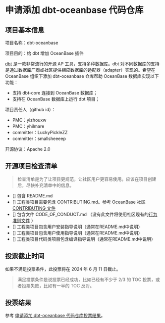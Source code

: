 # 申请添加 dbt-oceanbase 代码仓库

## 项目基本信息

项目名称：dbt-oceanbase

项目目的：给 dbt 增加 OceanBase 插件

[dbt](https://github.com/dbt-labs/dbt-core) 是一款非常流行的开源 AP 工具，支持多种数据库。dbt 对不同数据库的支持是通过数据库厂商或社区提供相应数据库的适配器（adapter）实现的。希望在 OceanBase 组织下添加 dbt-oceanbase 仓库帮助 OceanBase 数据库实现以下功能：

- 支持 dbt-core 连接到 OceanBase 数据库；
- 支持在 OceanBase 数据库上运行 dbt 项目；

项目责任人（github id）：
- PMC：yizhouxw
- PMC：yhilmare
- committer：LuckyPickleZZ
- committer：smallsheeeep

开源协议：Apache 2.0

## 开源项目检查清单

> 检查清单是为了让项目更规范，让社区用户更容易使用。应该在项目创建后，尽快补充清单中的信息。

- [] 包含 README.md
- [] 工程类项目需要包含 CONTRIBUTING.md。参考 OceanBase 社区 [CONTRIBUTING 文件](https://github.com/oceanbase/.github/blob/main/CONTRIBUTING.md)
- [] 包含文件 CODE_OF_CONDUCT.md （没有此文件将使用社区现有的[行为准则文件](https://github.com/oceanbase/.github/blob/main/CODE_OF_CONDUCT.md) ）
- [] 工程类项目包含用户安装指导说明（通常在README.md中说明）
- [] 工程类项目包含用户使用指导说明（通常在README.md中说明）
- [] 工程类项目代码类项目包含编译指导说明（通常在README.md中说明）

## 投票截止时间

如果不满足投票条件，此投票将在 2024 年 6 月 11 日截止。

> 满足投票条件是说投票已经成功，比如已经有不少于 2/3 的 TOC 投票，或者投票失败，比如有一半的 TOC 反对。

## 投票结果
参考 [申请添加 dbt-oceanbase 代码仓库投票结果](https://github.com/oceanbase/community/pull/6)。
